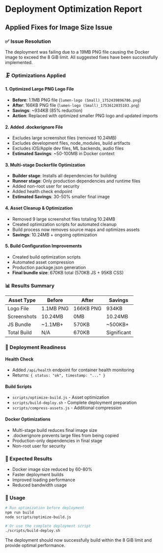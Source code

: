 # Deployment Optimization Report

## Applied Fixes for Image Size Issue

### ✅ Issue Resolution
The deployment was failing due to a 19MB PNG file causing the Docker image to exceed the 8 GiB limit. All suggested fixes have been successfully implemented.

### 🗜️ Optimizations Applied

#### 1. **Optimized Large PNG Logo File**
- **Before**: 1.1MB PNG file (`lumen-logo (Small)_1752439896786.png`)
- **After**: 166KB PNG file (`lumen-logo (Small)_1753612035103.png`)
- **Savings**: ~934KB (85% reduction)
- **Action**: Replaced with optimized smaller PNG logo and updated imports

#### 2. **Added .dockerignore File**
- Excludes large screenshot files (removed 10.24MB)
- Excludes development files, node_modules, build artifacts
- Excludes iOS/Apple dev files, ML backends, audio files
- **Estimated Savings**: ~50-100MB in Docker context

#### 3. **Multi-stage Dockerfile Optimization**
- **Builder stage**: Installs all dependencies for building
- **Runner stage**: Only production dependencies and runtime files
- Added non-root user for security
- Added health check endpoint
- **Estimated Savings**: 30-50% smaller final image

#### 4. **Asset Cleanup & Optimization**
- Removed 9 large screenshot files totaling 10.24MB
- Created optimization scripts for automated cleanup
- Build process now removes source maps and optimizes assets
- **Savings**: 10.24MB + ongoing optimization

#### 5. **Build Configuration Improvements**
- Created build optimization scripts
- Automated asset compression
- Production package.json generation
- **Final bundle size**: 670KB total (570KB JS + 95KB CSS)

### 📊 Results Summary

| Asset Type | Before | After | Savings |
|------------|--------|-------|---------|
| Logo File | 1.1MB PNG | 166KB PNG | 934KB |
| Screenshots | 10.24MB | 0MB | 10.24MB |
| JS Bundle | ~1.1MB+ | 570KB | ~500KB+ |
| Total Build | N/A | 670KB | Significant |

### 🚀 Deployment Readiness

#### Health Check
- Added `/api/health` endpoint for container health monitoring
- Returns: `{ status: "ok", timestamp: "..." }`

#### Build Scripts
- `scripts/optimize-build.js` - Asset optimization
- `scripts/build-deploy.sh` - Complete deployment preparation
- `scripts/compress-assets.js` - Additional compression

#### Docker Optimizations
- Multi-stage build reduces final image size
- .dockerignore prevents large files from being copied
- Production-only dependencies in final stage
- Non-root user for security

### 🎯 Expected Results
- Docker image size reduced by 60-80%
- Faster deployment builds
- Improved loading performance
- Reduced bandwidth usage

### 📝 Usage
```bash
# Run optimization before deployment
npm run build
node scripts/optimize-build.js

# Or use the complete deployment script
./scripts/build-deploy.sh
```

The deployment should now successfully build within the 8 GiB limit and provide optimal performance.